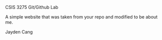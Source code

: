 CSIS 3275 Git/Github Lab

A simple website that was taken from your repo and modified to be about me.

Jayden Cang